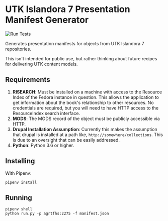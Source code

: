 # UTK Islandora 7 Presentation Manifest Generator

![Run Tests](https://github.com/markpbaggett/utk_book_presentation_manifest/workflows/Run%20Tests/badge.svg)

Generates presentation manifests for objects from UTK Islandora 7 repositories.

This isn't intended for public use, but rather thinking about future recipes for delivering UTK content models.

## Requirements

1. **RISEARCH**: Must be installed on a machine with access to the Resource Index of the Fedora instance in question.
This allows the application to get information about the book's relationship to other resources. No credentials are
required, but you will need to have HTTP access to the ResourceIndex search interface.
2. **MODS**: The MODS record of the object must be publicly accessible via HTTP.
3. **Drupal Installation Assumption**: Currently this makes the assumption that drupal is installed at a path like,
`http://somewhere/collections`.  This is due to an oversight that can be easily addressed.
4. **Python**: Python 3.6 or higher.

## Installing

With Pipenv:

```shell script
pipenv install
```

## Running

```shell script
pipenv shell
python run.py -p agrtfhs:2275 -f manifest.json
```
